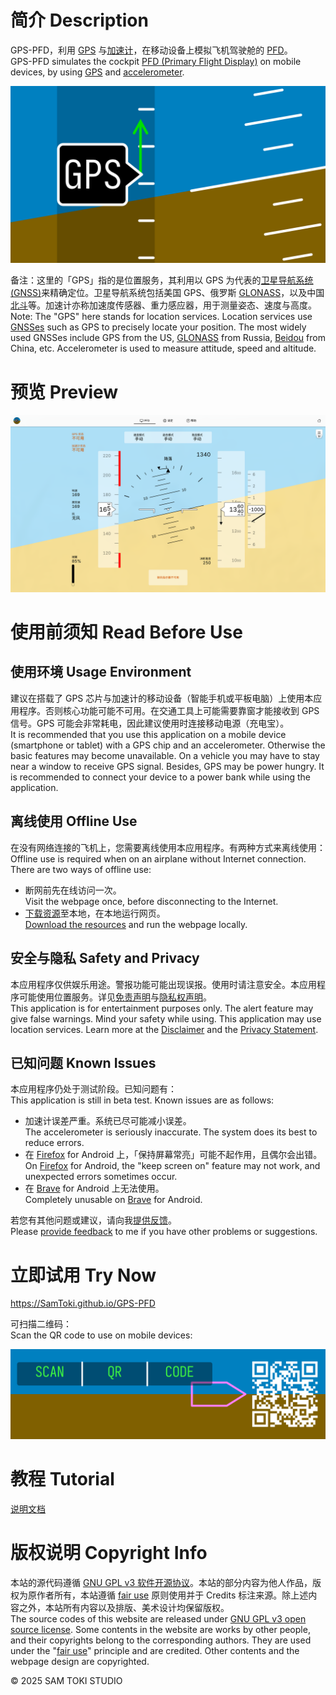 # 简介 Description

GPS-PFD，利用 [GPS](https://zh.wikipedia.org/wiki/GPS) 与[加速计](https://zh.wikipedia.org/wiki/加速计)，在移动设备上模拟飞机驾驶舱的 [PFD](https://zh.wikipedia.org/wiki/主飞行显示器)。<br>
GPS-PFD simulates the cockpit [PFD (Primary Flight Display)](https://en.wikipedia.org/wiki/Primary_flight_display) on mobile devices, by using [GPS](https://en.wikipedia.org/wiki/GPS) and [accelerometer](https://en.wikipedia.org/wiki/Accelerometer).

![封面 Cover](/PREVIEW/封面%20Cover.png)

备注：这里的「GPS」指的是位置服务，其利用以 GPS 为代表的[卫星导航系统 (GNSS)](https://zh.wikipedia.org/wiki/卫星导航系统)来精确定位。卫星导航系统包括美国 GPS、俄罗斯 [GLONASS](https://zh.wikipedia.org/wiki/GLONASS)，以及中国[北斗](https://zh.wikipedia.org/wiki/北斗卫星导航系统)等。加速计亦称加速度传感器、重力感应器，用于测量姿态、速度与高度。<br>
Note: The "GPS" here stands for location services. Location services use [GNSSes](https://en.wikipedia.org/wiki/GNSS) such as GPS to precisely locate your position. The most widely used GNSSes include GPS from the US, [GLONASS](https://en.wikipedia.org/wiki/GLONASS) from Russia, [Beidou](https://en.wikipedia.org/wiki/BeiDou) from China, etc. Accelerometer is used to measure attitude, speed and altitude.

# 预览 Preview

![预览 Preview](/PREVIEW/预览%20Preview.png)

# 使用前须知 Read Before Use

## 使用环境 Usage Environment

建议在搭载了 GPS 芯片与加速计的移动设备（智能手机或平板电脑）上使用本应用程序。否则核心功能可能不可用。在交通工具上可能需要靠窗才能接收到 GPS 信号。GPS 可能会非常耗电，因此建议使用时连接移动电源（充电宝）。<br>
It is recommended that you use this application on a mobile device (smartphone or tablet) with a GPS chip and an accelerometer. Otherwise the basic features may become unavailable. On a vehicle you may have to stay near a window to receive GPS signal. Besides, GPS may be power hungry. It is recommended to connect your device to a power bank while using the application.

## 离线使用 Offline Use

在没有网络连接的飞机上，您需要离线使用本应用程序。有两种方式来离线使用：<br>
Offline use is required when on an airplane without Internet connection. There are two ways of offline use:

- 断网前先在线访问一次。<br>
Visit the webpage once, before disconnecting to the Internet.
- [下载资源](https://github.com/SamToki/GPS-PFD/releases/latest)至本地，在本地运行网页。<br>
[Download the resources](https://github.com/SamToki/GPS-PFD/releases/latest) and run the webpage locally.

## 安全与隐私 Safety and Privacy

本应用程序仅供娱乐用途。警报功能可能出现误报。使用时请注意安全。本应用程序可能使用位置服务。详见[免责声明](https://SamToki.github.io/GPS-PFD/#Item_HelpDisclaimer)与[隐私权声明](https://SamToki.github.io/GPS-PFD/#Item_HelpPrivacyStatement)。<br>
This application is for entertainment purposes only. The alert feature may give false warnings. Mind your safety while using. This application may use location services. Learn more at the [Disclaimer](https://SamToki.github.io/GPS-PFD/#Item_HelpDisclaimer) and the [Privacy Statement](https://SamToki.github.io/GPS-PFD/#Item_HelpPrivacyStatement).

## 已知问题 Known Issues

本应用程序仍处于测试阶段。已知问题有：<br>
This application is still in beta test. Known issues are as follows:

- 加速计误差严重。系统已尽可能减小误差。<br>
The accelerometer is seriously inaccurate. The system does its best to reduce errors.
- 在 [Firefox](https://zh.wikipedia.org/wiki/Firefox) for Android 上，「保持屏幕常亮」可能不起作用，且偶尔会出错。<br>
On [Firefox](https://en.wikipedia.org/wiki/Firefox) for Android, the "keep screen on" feature may not work, and unexpected errors sometimes occur.
- 在 [Brave](https://zh.wikipedia.org/wiki/Brave浏览器) for Android 上无法使用。<br>
Completely unusable on [Brave](https://en.wikipedia.org/wiki/Brave_(web_browser)) for Android.

若您有其他问题或建议，请向我[提供反馈](https://SamToki.github.io/GPS-PFD/#Item_HelpGetInvolved)。<br>
Please [provide feedback](https://SamToki.github.io/GPS-PFD/#Item_HelpGetInvolved) to me if you have other problems or suggestions.

# 立即试用 Try Now

https://SamToki.github.io/GPS-PFD

可扫描二维码：<br>
Scan the QR code to use on mobile devices:

![二维码 QR code](/PREVIEW/二维码%20QR%20code.png)

# 教程 Tutorial

[说明文档](/PROJECT/GPS-PFD/docs/GPS-PFD%20说明文档.pdf)

# 版权说明 Copyright Info

本站的源代码遵循 [GNU GPL v3 软件开源协议](https://www.gnu.org/licenses/gpl-3.0.en.html)。本站的部分内容为他人作品，版权为原作者所有，本站遵循 [fair use](https://zh.wikipedia.org/wiki/fair_use) 原则使用并于 Credits 标注来源。除上述内容之外，本站所有内容以及排版、美术设计均保留版权。<br>
The source codes of this website are released under [GNU GPL v3 open source license](https://www.gnu.org/licenses/gpl-3.0.en.html). Some contents in the website are works by other people, and their copyrights belong to the corresponding authors. They are used under the "[fair use](https://en.wikipedia.org/wiki/fair_use)" principle and are credited. Other contents and the webpage design are copyrighted.

© 2025 SAM TOKI STUDIO
